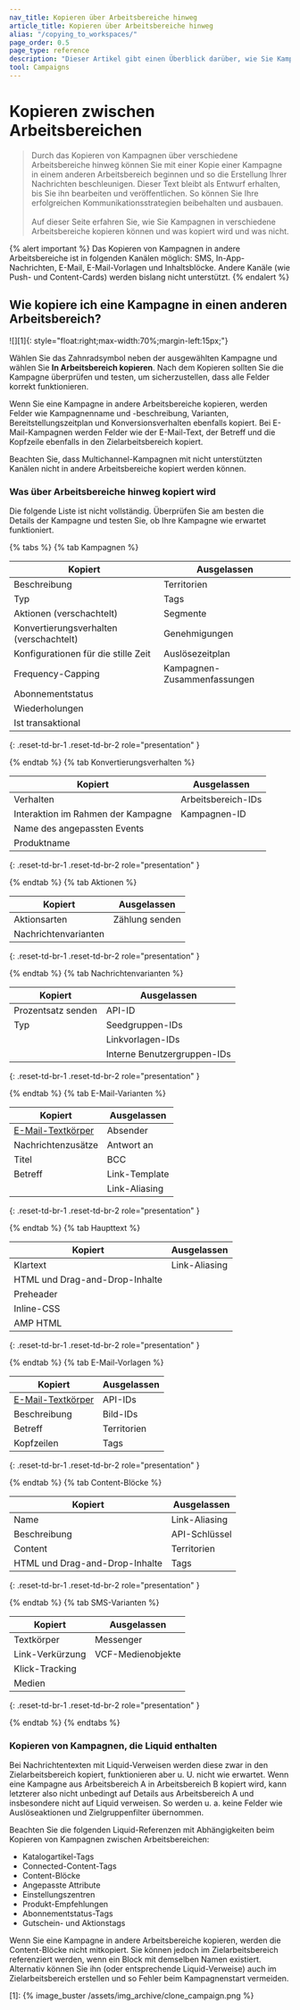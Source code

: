 ```yaml
---
nav_title: Kopieren über Arbeitsbereiche hinweg
article_title: Kopieren über Arbeitsbereiche hinweg
alias: "/copying_to_workspaces/"
page_order: 0.5
page_type: reference
description: "Dieser Artikel gibt einen Überblick darüber, wie Sie Kampagnen in verschiedene Arbeitsbereiche kopieren können."
tool: Campaigns
---
```


# Kopieren zwischen Arbeitsbereichen

> Durch das Kopieren von Kampagnen über verschiedene Arbeitsbereiche hinweg können Sie mit einer Kopie einer Kampagne in einem anderen Arbeitsbereich beginnen und so die Erstellung Ihrer Nachrichten beschleunigen. Dieser Text bleibt als Entwurf erhalten, bis Sie ihn bearbeiten und veröffentlichen. So können Sie Ihre erfolgreichen Kommunikationsstrategien beibehalten und ausbauen.<br><br>Auf dieser Seite erfahren Sie, wie Sie Kampagnen in verschiedene Arbeitsbereiche kopieren können und was kopiert wird und was nicht.

{% alert important %}
Das Kopieren von Kampagnen in andere Arbeitsbereiche ist in folgenden Kanälen möglich: SMS, In-App-Nachrichten, E-Mail, E-Mail-Vorlagen und Inhaltsblöcke. Andere Kanäle (wie Push- und Content-Cards) werden bislang nicht unterstützt.
{% endalert %}

## Wie kopiere ich eine Kampagne in einen anderen Arbeitsbereich?

![][1]{: style="float:right;max-width:70%;margin-left:15px;"}

Wählen Sie das Zahnradsymbol <i class="fas fa-cog"></i> neben der ausgewählten Kampagne und wählen Sie **In Arbeitsbereich kopieren**. Nach dem Kopieren sollten Sie die Kampagne überprüfen und testen, um sicherzustellen, dass alle Felder korrekt funktionieren.

Wenn Sie eine Kampagne in andere Arbeitsbereiche kopieren, werden Felder wie Kampagnenname und -beschreibung, Varianten, Bereitstellungszeitplan und Konversionsverhalten ebenfalls kopiert. Bei E-Mail-Kampagnen werden Felder wie der E-Mail-Text, der Betreff und die Kopfzeile ebenfalls in den Zielarbeitsbereich kopiert. 

Beachten Sie, dass Multichannel-Kampagnen mit nicht unterstützten Kanälen nicht in andere Arbeitsbereiche kopiert werden können.

### Was über Arbeitsbereiche hinweg kopiert wird

Die folgende Liste ist nicht vollständig. Überprüfen Sie am besten die Details der Kampagne und testen Sie, ob Ihre Kampagne wie erwartet funktioniert.

{% tabs %}
{% tab Kampagnen %}

| Kopiert | Ausgelassen |
|---|---|
| Beschreibung | Territorien | 
| Typ | Tags | 
| Aktionen (verschachtelt) | Segmente | 
| Konvertierungsverhalten (verschachtelt) | Genehmigungen | 
| Konfigurationen für die stille Zeit | Auslösezeitplan | 
| Frequency-Capping | Kampagnen-Zusammenfassungen | 
| Abonnementstatus |  | 
| Wiederholungen |  | 
| Ist transaktional |  | 

{: .reset-td-br-1 .reset-td-br-2 role="presentation" }

{% endtab %}
{% tab Konvertierungsverhalten %}

| Kopiert | Ausgelassen |
|---|---|
| Verhalten | Arbeitsbereich-IDs |
| Interaktion im Rahmen der Kampagne |  Kampagnen-ID | 
| Name des angepassten Events |  | 
| Produktname |  | 
{: .reset-td-br-1 .reset-td-br-2 role="presentation" }

{% endtab %}
{% tab Aktionen %}

| Kopiert | Ausgelassen |
|---|---|
| Aktionsarten | Zählung senden |
| Nachrichtenvarianten |  |
{: .reset-td-br-1 .reset-td-br-2 role="presentation" }

{% endtab %}
{% tab Nachrichtenvarianten %}

| Kopiert | Ausgelassen |
|---|---|
| Prozentsatz senden | API-ID |
| Typ |  Seedgruppen-IDs | 
|  |  Linkvorlagen-IDs | 
|  |  Interne Benutzergruppen-IDs | 
{: .reset-td-br-1 .reset-td-br-2 role="presentation" }

{% endtab %}
{% tab E-Mail-Varianten %}

| Kopiert | Ausgelassen |
|---|---|
| [E-Mail-Textkörper]({{site.baseurl}}/user_guide/engagement_tools/campaigns/managing_campaigns/copying_to_workspace/?tab=email%20body) | Absender |
| Nachrichtenzusätze |  Antwort an | 
| Titel |  BCC | 
| Betreff |  Link-Template | 
|  |  Link-Aliasing |
{: .reset-td-br-1 .reset-td-br-2 role="presentation" }

{% endtab %}
{% tab Haupttext %}

| Kopiert | Ausgelassen |
|---|---|
| Klartext | Link-Aliasing |
| HTML und Drag-and-Drop-Inhalte |  | 
| Preheader |  | 
| Inline-CSS |  | 
| AMP HTML |  |
{: .reset-td-br-1 .reset-td-br-2 role="presentation" }

{% endtab %}
{% tab E-Mail-Vorlagen %}

| Kopiert | Ausgelassen |
|---|---|
| [E-Mail-Textkörper]({{site.baseurl}}/user_guide/engagement_tools/campaigns/managing_campaigns/copying_to_workspace/?tab=email%20body) | API-IDs |
| Beschreibung | Bild-IDs | 
| Betreff | Territorien | 
| Kopfzeilen | Tags | 
{: .reset-td-br-1 .reset-td-br-2 role="presentation" }

{% endtab %}
{% tab Content-Blöcke %}

| Kopiert | Ausgelassen |
|---|---|
| Name | Link-Aliasing |
| Beschreibung | API-Schlüssel | 
| Content | Territorien | 
| HTML und Drag-and-Drop-Inhalte | Tags | 
{: .reset-td-br-1 .reset-td-br-2 role="presentation" }

{% endtab %}
{% tab SMS-Varianten %}

| Kopiert | Ausgelassen |
|---|---|
| Textkörper | Messenger |
| Link-Verkürzung | VCF-Medienobjekte | 
| Klick-Tracking |  | 
| Medien |  | 
{: .reset-td-br-1 .reset-td-br-2 role="presentation" }

{% endtab %}
{% endtabs %}

### Kopieren von Kampagnen, die Liquid enthalten

Bei Nachrichtentexten mit Liquid-Verweisen werden diese zwar in den Zielarbeitsbereich kopiert, funktionieren aber u. U. nicht wie erwartet. Wenn eine Kampagne aus Arbeitsbereich A in Arbeitsbereich B kopiert wird, kann letzterer also nicht unbedingt auf Details aus Arbeitsbereich A und insbesondere nicht auf Liquid verweisen. So werden u. a. keine Felder wie Auslöseaktionen und Zielgruppenfilter übernommen.

Beachten Sie die folgenden Liquid-Referenzen mit Abhängigkeiten beim Kopieren von Kampagnen zwischen Arbeitsbereichen:

- Katalogartikel-Tags
- Connected-Content-Tags
- Content-Blöcke
- Angepasste Attribute
- Einstellungszentren
- Produkt-Empfehlungen
- Abonnementstatus-Tags
- Gutschein- und Aktionstags

Wenn Sie eine Kampagne in andere Arbeitsbereiche kopieren, werden die Content-Blöcke nicht mitkopiert. Sie können jedoch im Zielarbeitsbereich referenziert werden, wenn ein Block mit demselben Namen existiert. Alternativ können Sie ihn (oder entsprechende Liquid-Verweise) auch im Zielarbeitsbereich erstellen und so Fehler beim Kampagnenstart vermeiden.

[1]: {% image_buster /assets/img_archive/clone_campaign.png %}


